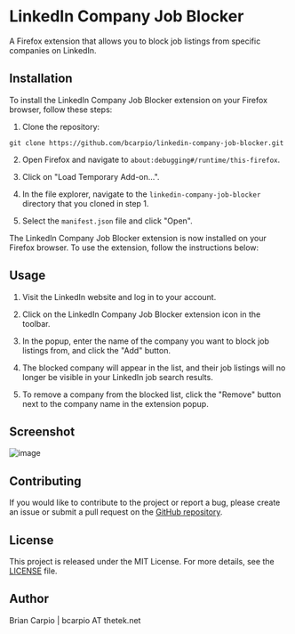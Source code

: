 # LinkedIn Company Job Blocker

A Firefox extension that allows you to block job listings from specific companies on LinkedIn.

## Installation

To install the LinkedIn Company Job Blocker extension on your Firefox browser, follow these steps:

1. Clone the repository:

```
git clone https://github.com/bcarpio/linkedin-company-job-blocker.git

```

2. Open Firefox and navigate to `about:debugging#/runtime/this-firefox`.

3. Click on "Load Temporary Add-on...".

4. In the file explorer, navigate to the `linkedin-company-job-blocker` directory that you cloned in step 1.

5. Select the `manifest.json` file and click "Open".

The LinkedIn Company Job Blocker extension is now installed on your Firefox browser. To use the extension, follow the instructions below:

## Usage

1. Visit the LinkedIn website and log in to your account.

2. Click on the LinkedIn Company Job Blocker extension icon in the toolbar.

3. In the popup, enter the name of the company you want to block job listings from, and click the "Add" button.

4. The blocked company will appear in the list, and their job listings will no longer be visible in your LinkedIn job search results.

5. To remove a company from the blocked list, click the "Remove" button next to the company name in the extension popup.

## Screenshot

![image](https://user-images.githubusercontent.com/1486426/233191217-006f29f9-6637-4d9e-b281-4d0aaf6caff6.png)

## Contributing

If you would like to contribute to the project or report a bug, please create an issue or submit a pull request on the [GitHub repository](https://github.com/bcarpio/linkedin-company-job-blocker.git).

## License

This project is released under the MIT License. For more details, see the [LICENSE](LICENSE) file.

## Author

Brian Carpio | bcarpio AT thetek.net
